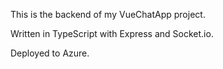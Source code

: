 This is the backend of my VueChatApp project.

Written in TypeScript with Express and Socket.io.

Deployed to Azure.
